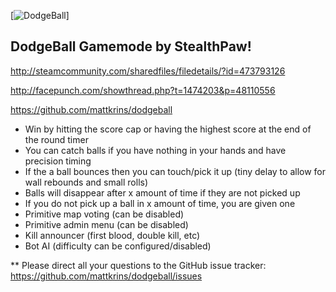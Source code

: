 [![DodgeBall](http://studiopaw.com/files/dodgeball.png)]
## DodgeBall Gamemode by StealthPaw! 

http://steamcommunity.com/sharedfiles/filedetails/?id=473793126

http://facepunch.com/showthread.php?t=1474203&p=48110556

https://github.com/mattkrins/dodgeball

* Win by hitting the score cap or having the highest score at the end of the round timer
* You can catch balls if you have nothing in your hands and have precision timing 
* If the a ball bounces then you can touch/pick it up (tiny delay to allow for wall rebounds and small rolls) 
* Balls will disappear after x amount of time if they are not picked up 
* If you do not pick up a ball in x amount of time, you are given one 
* Primitive map voting (can be disabled) 
* Primitive admin menu (can be disabled) 
* Kill announcer (first blood, double kill, etc) 
* Bot AI (difficulty can be configured/disabled) 

** Please direct all your questions to the GitHub issue tracker: 
https://github.com/mattkrins/dodgeball/issues
